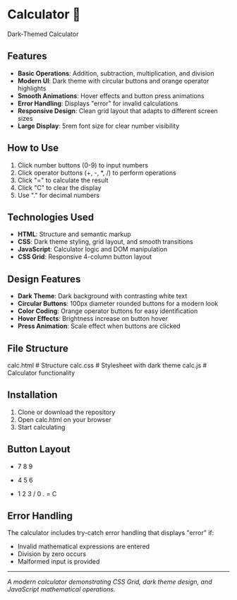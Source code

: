 # Calculator 🧮
Dark-Themed Calculator 

## Features

- **Basic Operations**: Addition, subtraction, multiplication, and division
- **Modern UI**: Dark theme with circular buttons and orange operator highlights
- **Smooth Animations**: Hover effects and button press animations
- **Error Handling**: Displays "error" for invalid calculations
- **Responsive Design**: Clean grid layout that adapts to different screen sizes
- **Large Display**: 5rem font size for clear number visibility

## How to Use

1. Click number buttons (0-9) to input numbers
2. Click operator buttons (+, -, *, /) to perform operations
3. Click "=" to calculate the result
4. Click "C" to clear the display
5. Use "." for decimal numbers

## Technologies Used

- **HTML**: Structure and semantic markup
- **CSS**: Dark theme styling, grid layout, and smooth transitions
- **JavaScript**: Calculator logic and DOM manipulation
- **CSS Grid**: Responsive 4-column button layout

## Design Features

- **Dark Theme**: Dark background with contrasting white text
- **Circular Buttons**: 100px diameter rounded buttons for a modern look
- **Color Coding**: Orange operator buttons for easy identification
- **Hover Effects**: Brightness increase on button hover
- **Press Animation**: Scale effect when buttons are clicked

## File Structure

calc.html        # Structure
calc.css         # Stylesheet with dark theme
calc.js          # Calculator functionality


## Installation

1. Clone or download the repository
2. Open calc.html on your browser
3. Start calculating

## Button Layout


+  7  8  9
-  4  5  6
*  1  2  3
/  0  .  =
         C


## Error Handling

The calculator includes try-catch error handling that displays "error" if:
- Invalid mathematical expressions are entered
- Division by zero occurs
- Malformed input is provided

---

*A modern calculator demonstrating CSS Grid, dark theme design, and JavaScript mathematical operations.*
